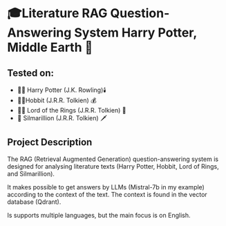 #  🎓Literature RAG Question-Answering System Harry Potter, Middle Earth 🦉
## Tested on:
- 🧙‍♀️ Harry Potter (J.K. Rowling)🕯️
- 🧝‍♂️Hobbit (J.R.R. Tolkien) 💰
- 🧙‍♂️ Lord of the Rings (J.R.R. Tolkien) 👑
- 🔮 Silmarillion (J.R.R. Tolkien) 🗡️
## Project Description
<p>The RAG (Retrieval Augmented Generation) question-answering system is designed for analysing literature texts (Harry Potter, Hobbit, Lord of Rings, and Silmarillion).</p>
<p>It makes possible to get answers by LLMs (Mistral-7b in my example) according to the context of the text. The context is found in the vector database (Qdrant).</p>
<p>Is supports multiple languages, but the main focus is on English.


